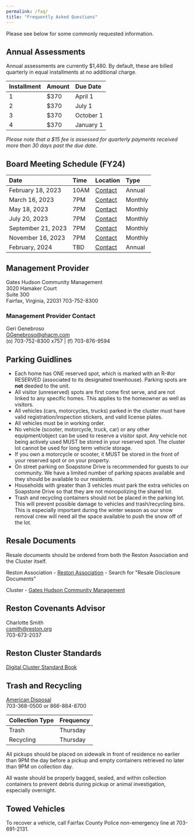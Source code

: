```yaml
---
permalink: /faq/
title: "Frequently Asked Questions"
---
```


Please see below for some commonly requested information.

## Annual Assessments

Annual assessments are currently $1,480.  By default, these are billed quarterly in equal installments at no additional charge.

| Installment | Amount | Due Date
|:------------|:-------|:------------------|
| 1           | $370   | April 1
| 2           | $370   | July 1
| 3           | $370   | October 1
| 4           | $370   | January 1

*Please note that a $15 fee is assessed for quarterly payments received more than 30 days past the due date.*

## Board Meeting Schedule (FY24)

| Date                | Time   | Location          | Type
|:--------------------|:-------|:------------------|:-------
| February 18, 2023   | 10AM   | [Contact](https://soapstonerestonhoa.github.io/contact/) | Annual
| March 16, 2023      | 7PM    | [Contact](https://soapstonerestonhoa.github.io/contact/) | Monthly
| May 18, 2023        | 7PM    | [Contact](https://soapstonerestonhoa.github.io/contact/) | Monthly
| July 20, 2023       | 7PM    | [Contact](https://soapstonerestonhoa.github.io/contact/) | Monthly
| September 21, 2023  | 7PM    | [Contact](https://soapstonerestonhoa.github.io/contact/) | Monthly
| November 16, 2023   | 7PM    | [Contact](https://soapstonerestonhoa.github.io/contact/) | Monthly
| February,    2024   | TBD    | [Contact](https://soapstonerestonhoa.github.io/contact/) | Annual

## Management Provider

Gates Hudson Community Management  
3020 Hamaker Court  
Suite 300  
Fairfax, Virginia, 22031
703-752-8300

### Management Provider Contact  
Geri Genebroso  
GGenebroso@ghacm.com  
(o) 703-752-8300 x757 | (f) 703-876-9594

## Parking Guidlines

* Each home has ONE reserved spot, which is marked with an R-#or RESERVED (associated to its designated townhouse).  Parking spots are **not** deeded to the unit.
* All visitor (unreserved) spots are first come first serve, and are not linked to any specific homes. This applies to the homeowner as well as visitors.
* All vehicles (cars, motorcycles, trucks) parked in the cluster must have valid registration/inspection stickers, and valid license plates.
* All vehicles must be in working order.   
* No vehicle (scooter, motorcycle, truck, car) or any other equipment/object can be used to reserve a visitor spot. Any vehicle not being actively used MUST be stored in your reserved spot. The cluster lot cannot be used for long term vehicle storage.  
* If you own a motorcycle or scooter, it MUST be stored in the front of your reserved spot or on your property.    
* On street parking on Soapstone Drive is recommended for guests to our community.  We have a limited number of parking spaces available and they should be available to our residents.
* Households with greater than 3 vehicles must park the extra vehicles on Soapstone Drive so that they are not monopolizing the shared lot.
* Trash and recycling containers should not be placed in the parking lot. This will prevent possible damage to vehicles and trash/recycling bins. This is especially important during the winter season as our snow removal crew will need all the space available to push the snow off of the lot.

## Resale Documents

Resale documents should be ordered from both the Reston Association and the Cluster itself.

Reston Association - [Reston Association](https://www.reston.org/property-owner-resources?utm_source=hs_email&utm_medium=email&_hsenc=p2ANqtz--HR0o_7RovdDDNJlfkFnCWwFF6zDxKeNK-hFKQxUViTfFlny9RoRjgGvfJNuB37mDs_H29) - Search for "Resale Disclosure Documents"

Cluster - [Gates Hudson Community Management](https://gateshudson.com/community-management/order-resale-documents?utm_source=hs_email&utm_medium=email&_hsenc=p2ANqtz--HR0o_7RovdDDNJlfkFnCWwFF6zDxKeNK-hFKQxUViTfFlny9RoRjgGvfJNuB37mDs_H29)

## Reston Covenants Advisor

Charlotte Smith  
csmith@reston.org  
703-673-2037

## Reston Cluster Standards

[Digital Cluster Standard Book](http://book.flipbuilder.com/flipbuilder/)

## Trash and Recycling

[American Disposal](http://www.americandisposal.com/)  
703-368-0500 or 866-884-8700 

| Collection Type | Frequency         |
|:----------------|:------------------|
| Trash           | Thursday          |
| Recycling       | Thursday          |

All pickups should be placed on sidewalk in front of residence no earlier than 9PM the day before a pickup and empty containers retrieved no later than 9PM on collection day. 

All waste should be properly bagged, sealed, and within collection containers to prevent debris during pickup or animal investigation, especially overnight.

## Towed Vehicles
To recover a vehicle, call Fairfax County Police non-emergency line at 703-691-2131.

